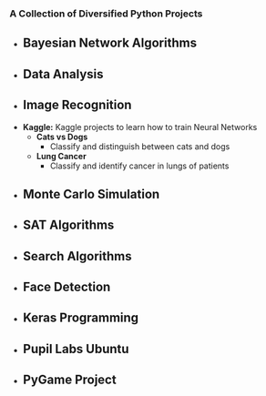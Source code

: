 ###  A Collection of Diversified Python Projects 

- **Bayesian Network Algorithms**
  - 
- **Data Analysis**
  - 
- **Image Recognition**
  - 
- **Kaggle:**
  Kaggle projects to learn how to train Neural Networks
  - **Cats vs Dogs**
    - Classify and distinguish between cats and dogs
  - **Lung Cancer**
    - Classify and identify cancer in lungs of patients
- **Monte Carlo Simulation**
  - 
- **SAT Algorithms**
  - 
- **Search Algorithms**
  -
- **Face Detection**
  - 
- **Keras Programming**
  - 
- **Pupil Labs Ubuntu**
  - 
- **PyGame Project**
  - 
